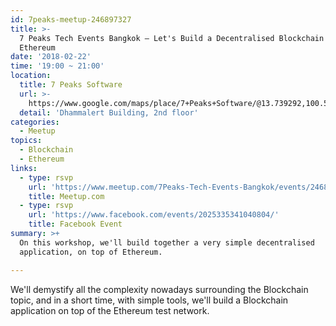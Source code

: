 ```yaml
---
id: 7peaks-meetup-246897327
title: >-
  7 Peaks Tech Events Bangkok — Let's Build a Decentralised Blockchain App on
  Ethereum
date: '2018-02-22'
time: '19:00 ~ 21:00'
location:
  title: 7 Peaks Software
  url: >-
    https://www.google.com/maps/place/7+Peaks+Software/@13.739292,100.5552093,17z/data=!3m1!4b1!4m5!3m4!1s0x30e29edcf8a9dcf5:0xcf0d1a437c55d078!8m2!3d13.739292!4d100.557398
  detail: 'Dhammalert Building, 2nd floor'
categories:
  - Meetup
topics:
  - Blockchain
  - Ethereum
links:
  - type: rsvp
    url: 'https://www.meetup.com/7Peaks-Tech-Events-Bangkok/events/246897327/'
    title: Meetup.com
  - type: rsvp
    url: 'https://www.facebook.com/events/2025335341040804/'
    title: Facebook Event
summary: >+
  On this workshop, we'll build together a very simple decentralised
  application, on top of Ethereum.

---
```

We'll demystify all the complexity nowadays surrounding the Blockchain topic, and in a short time, with simple tools, we'll build a Blockchain application on top of the Ethereum test network.
